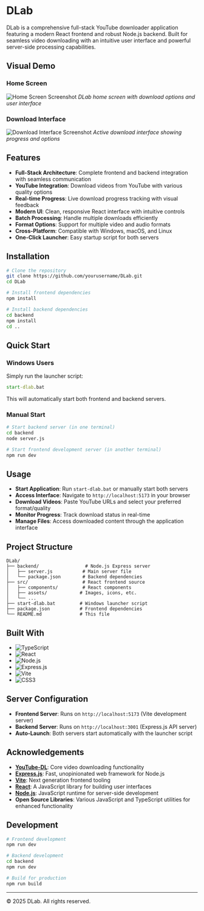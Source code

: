 # DLab

DLab is a comprehensive full-stack YouTube downloader application featuring a modern React frontend and robust Node.js backend. Built for seamless video downloading with an intuitive user interface and powerful server-side processing capabilities.

## Visual Demo

### Home Screen
![Home Screen Screenshot](../DLab/DLab/src/assets/screenshots/menu.png)
*DLab home screen with download options and user interface*

### Download Interface
![Download Interface Screenshot](../DLab/DLab/src/assets/screenshots/download.png)
*Active download interface showing progress and options*

## Features

- **Full-Stack Architecture**: Complete frontend and backend integration with seamless communication
- **YouTube Integration**: Download videos from YouTube with various quality options
- **Real-time Progress**: Live download progress tracking with visual feedback
- **Modern UI**: Clean, responsive React interface with intuitive controls
- **Batch Processing**: Handle multiple downloads efficiently
- **Format Options**: Support for multiple video and audio formats
- **Cross-Platform**: Compatible with Windows, macOS, and Linux
- **One-Click Launcher**: Easy startup script for both servers

## Installation

```bash
# Clone the repository
git clone https://github.com/yourusername/DLab.git
cd DLab

# Install frontend dependencies
npm install

# Install backend dependencies
cd backend
npm install
cd ..
```

## Quick Start

### Windows Users
Simply run the launcher script:
```cmd
start-dlab.bat
```
This will automatically start both frontend and backend servers.

### Manual Start
```bash
# Start backend server (in one terminal)
cd backend
node server.js

# Start frontend development server (in another terminal)
npm run dev
```

## Usage

- **Start Application**: Run `start-dlab.bat` or manually start both servers
- **Access Interface**: Navigate to `http://localhost:5173` in your browser
- **Download Videos**: Paste YouTube URLs and select your preferred format/quality
- **Monitor Progress**: Track download status in real-time
- **Manage Files**: Access downloaded content through the application interface

## Project Structure

```
DLab/
├── backend/                 # Node.js Express server
│   ├── server.js           # Main server file
│   └── package.json        # Backend dependencies
├── src/                    # React frontend source
│   ├── components/         # React components
│   ├── assets/            # Images, icons, etc.
│   └── ...
├── start-dlab.bat         # Windows launcher script
├── package.json           # Frontend dependencies
└── README.md              # This file
```

## Built With

- ![TypeScript](https://img.shields.io/badge/TypeScript-3178C6?style=for-the-badge&logo=typescript&logoColor=white)
- ![React](https://img.shields.io/badge/React-20232A?style=for-the-badge&logo=react&logoColor=61DAFB)
- ![Node.js](https://img.shields.io/badge/Node.js-339933?style=for-the-badge&logo=nodedotjs&logoColor=white)
- ![Express.js](https://img.shields.io/badge/Express.js-000000?style=for-the-badge&logo=express&logoColor=white)
- ![Vite](https://img.shields.io/badge/Vite-646CFF?style=for-the-badge&logo=vite&logoColor=white)
- ![CSS3](https://img.shields.io/badge/CSS3-1572B6?style=for-the-badge&logo=css3&logoColor=white)

## Server Configuration

- **Frontend Server**: Runs on `http://localhost:5173` (Vite development server)
- **Backend Server**: Runs on `http://localhost:3001` (Express.js API server)
- **Auto-Launch**: Both servers start automatically with the launcher script

## Acknowledgements

- **[YouTube-DL](https://youtube-dl.org/)**: Core video downloading functionality
- **[Express.js](https://expressjs.com/)**: Fast, unopinionated web framework for Node.js
- **[Vite](https://vitejs.dev/)**: Next generation frontend tooling
- **[React](https://reactjs.org/)**: A JavaScript library for building user interfaces
- **[Node.js](https://nodejs.org/)**: JavaScript runtime for server-side development
- **Open Source Libraries**: Various JavaScript and TypeScript utilities for enhanced functionality

## Development

```bash
# Frontend development
npm run dev

# Backend development
cd backend
npm run dev

# Build for production
npm run build
```

---

&copy; 2025 DLab. All rights reserved.
